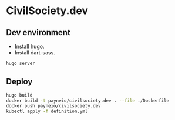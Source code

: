 # CivilSociety.dev

## Dev environment

- Install hugo.
- Install dart-sass.

```bash
hugo server
```

## Deploy

```bash
hugo build
docker build -t payneio/civilsociety.dev . --file ./Dockerfile
docker push payneio/civilsociety.dev
kubectl apply -f definition.yml
```
